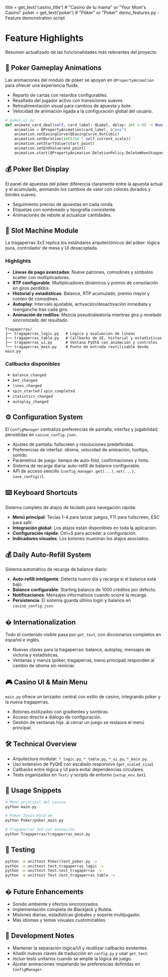 title = get_text('casino_title')  # "Casino de tu mama" or "Your Mom's Casino"
poker = get_text('poker')         # "Póker" or "Poker"
demo_features.py    - Feature demonstration script
# Feature Highlights

Resumen actualizado de las funcionalidades más relevantes del proyecto.

## 🎨 Poker Gameplay Animations

Las animaciones del módulo de póker se apoyan en `QPropertyAnimation` para ofrecer una experiencia fluida.

- Reparto de cartas con retardos configurables.
- Resaltado del jugador activo con transiciones suaves.
- Retroalimentación visual para cambios de apuesta y bote.
- Velocidad de animación ligada a la configuración global del usuario.

```python
# poker_ui.py
def animate_card_deal(self, card_label: QLabel, delay: int = 0) -> None:
    animation = QPropertyAnimation(card_label, b"pos")
    animation.setEasingCurve(QEasingCurve.OutCubic)
    animation.setDuration(int(250 * self.current_scale))
    animation.setStartValue(start_point)
    animation.setEndValue(end_point)
    animation.start(QPropertyAnimation.DeletionPolicy.DeleteWhenStopped)
```

## 💰 Poker Bet Display

El panel de apuestas del póker diferencia claramente entre la apuesta actual y el acumulado, animando los cambios de valor con colores dorados y bordes suaves.

- Seguimiento preciso de apuestas en cada ronda.
- Etiquetas con sombreado y tipografía consistente.
- Animaciones de rebote al actualizar cantidades.

## 🎰 Slot Machine Module

La tragaperras 3x3 replica los estándares arquitectónicos del póker: lógica pura, controlador de mesa y UI desacoplada.

### Highlights

- **Líneas de pago avanzadas**: Nueve patrones, comodines y símbolos scatter con multiplicadores.
- **RTP configurable**: Multiplicadores dinámicos y premio de consolación en giros perdidos.
- **Historial y estadísticas**: Balance, RTP acumulado, premio mayor y conteo de comodines.
- **Autoplay**: Intervalo ajustable, activación/desactivación inmediata y reenganche tras cada giro.
- **Animación de rodillos**: Mezcla pseudoaleatoria mientras gira y revelado sincronizado del resultado.

```text
Tragaperras/
├── tragaperras_logic.py   # Lógica y evaluación de líneas
├── tragaperras_table.py   # Callbacks de UI, historial y estadísticas
├── tragaperras_ui.py      # Ventana PyQt6 con animación y controles
└── tragaperras_main.py    # Punto de entrada reutilizable desde main.py
```

### Callbacks disponibles

- `balance_changed`
- `bet_changed`
- `lines_changed`
- `spin_started` / `spin_completed`
- `statistics_changed`
- `autoplay_changed`

## ⚙️ Configuration System

El `ConfigManager` centraliza preferencias de pantalla, interfaz y jugabilidad, persistidas en `casino_config.json`.

- Ajustes de pantalla: fullscreen y resoluciones predefinidas.
- Preferencias de interfaz: idioma, velocidad de animación, tooltips, sonido.
- Parámetros de juego: tiempo de auto-fold, confirmaciones y hints.
- Sistema de recarga diaria: auto-refill de balance configurable.
- API de acceso sencillo (`config_manager.get(...)`, `set(...)`, `save_config()`).

## ⌨️ Keyboard Shortcuts

Sistema completo de atajos de teclado para navegación rápida:

- **Menú principal**: Teclas 1-4 para lanzar juegos, F11 para fullscreen, ESC para salir.
- **Integración global**: Los atajos están disponibles en toda la aplicación.
- **Configuración rápida**: Ctrl+S para acceder a configuración.
- **Indicadores visuales**: Los botones muestran los atajos asociados.

## 💰 Daily Auto-Refill System

Sistema automático de recarga de balance diario:

- **Auto-refill inteligente**: Detecta nuevo día y recarga si el balance está bajo.
- **Balance configurable**: Starting balance de 1000 créditos por defecto.
- **Notificaciones**: Mensajes informativos cuando ocurre la recarga.
- **Persistencia**: El sistema guarda último login y balance en `casino_config.json`.

## � Internationalization

Todo el contenido visible pasa por `get_text`, con diccionarios completos en español e inglés.

- Nuevas claves para la tragaperras: balance, autoplay, mensajes de victoria y estadísticas.
- Ventanas y menús (póker, tragaperras, menú principal) responden al cambio de idioma sin reiniciar.

## 🎮 Casino UI & Main Menu

`main.py` ofrece un lanzador central con estilo de casino, integrando póker y la nueva tragaperras.

- Botones estilizados con gradientes y sombras.
- Acceso directo a diálogo de configuración.
- Gestión de ventanas hija: al cerrar un juego se restaura el menú principal.

## 🛠️ Technical Overview

- Arquitectura modular: `*_logic.py`, `*_table.py`, `*_ui.py`, `*_main.py`.
- Uso extensivo de PyQt6 con escalado responsivo (`get_scaled_size`).
- Callbacks entre lógica y UI para evitar dependencias circulares.
- Tests organizados en `Test/` y scripts de entorno (`setup_env.bat`).

## 🚀 Usage Snippets

```bash
# Menú principal del casino
python main.py

# Póker Texas Hold'em
python Poker/poker_main.py

# Tragaperras 3x3 con animación
python Tragaperras/tragaperras_main.py
```

## 🧪 Testing

```bash
python -m unittest Poker/test_poker.py -v
python -m unittest test_tragaperras_logic -v
python -m unittest Test.test_tragaperras -v
python -m unittest Test.test_tragaperras_table -v
```

## � Future Enhancements

- Sonido ambiente y efectos sincronizados.
- Implementación completa de Blackjack y Ruleta.
- Misiones diarias, estadísticas globales y soporte multijugador.
- Más idiomas y temas visuales customizables.

## 🔧 Development Notes

- Mantener la separación lógica/UI y reutilizar callbacks existentes.
- Añadir nuevas claves de traducción en `config.py` y usar `get_text`.
- Incluir tests unitarios cuando se amplíe la lógica de juego.
- Ajustar animaciones respetando las preferencias definidas en `ConfigManager`.